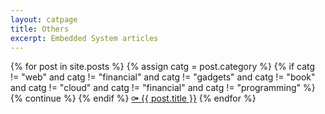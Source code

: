 ```yaml
---
layout: catpage
title: Others
excerpt: Embedded System articles
---
```

<div>
   		{% for post in site.posts %}
			{% assign catg = post.category %}
			{% if catg != "web" and catg != "financial" and catg != "gadgets" and catg != "book" and catg != "cloud" and catg != "financial" and catg != "programming" %}
				{% continue %}
			{% endif %}
       			<a class="post-link" href="{{ post.url }}">&#9897; {{ post.title }}</a>
   		{% endfor %}
</div>

